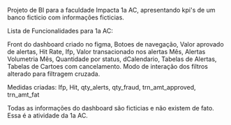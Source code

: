 Projeto de BI para a faculdade Impacta 1a AC, apresentando kpi's de um banco ficticio com informações ficticias.

Lista de Funcionalidades para 1a AC:

  Front do dashboard criado no figma,
  Botoes de navegação,
  Valor aprovado de alertas,
  Hit Rate,
  Ifp,
  Valor transacionado nos alertas Mês,
  Alertas Volumetria Mês,
  Quantidade por status,
  dCalendario, Tabelas de Alertas, Tabelas de Cartoes com cancelamento.
  Modo de interação dos filtros alterado para filtragem cruzada.

  Medidas criadas: Ifp, Hit, qty_alerts, qty_fraud, trn_amt_approved, trn_amt_fat

  Todas as informações do dashboard são ficticias e não existem de fato.
  Essa é a atividade da 1a AC.
